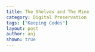 ```yaml
---
title: The Shelves and The Mine
category: Digital Preservation
tags: ["Keeping Codes"]
layout: post
author: anj
shown: true
---
```


